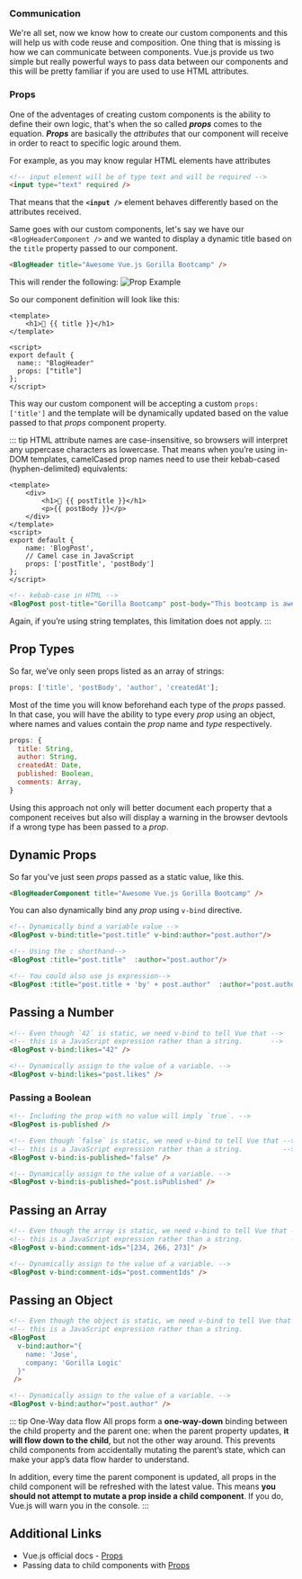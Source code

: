 ### Communication

We're all set, now we know how to create our custom components and this will help us with code reuse and composition. One thing that is missing is how we can communicate between components. Vue.js provide us two simple but really powerful ways to pass data between our components and this will be pretty familiar if you are used to use HTML attributes.

### Props

One of the adventages of creating custom components is the ability to define their own logic, that's when the so called **_props_** comes to the equation.
**_Props_** are basically the _attributes_ that our component will receive in order to react to specific logic around them.

For example, as you may know regular HTML elements have attributes

```HTML
<!-- input element will be of type text and will be required -->
<input type="text" required />
```

That means that the **`<input />`** element behaves differently based on the attributes received.

Same goes with our custom components, let's say we have our `<BlogHeaderComponent />` and we wanted to display a dynamic title based on the `title` property passed to our component.

```HTML
<BlogHeader title="Awesome Vue.js Gorilla Bootcamp" />
```

This will render the following:
<img :src="$withBase('/props-example.png')" alt="Prop Example">

So our component definition will look like this:

```vue
<template>
	<h1>🦍 {{ title }}</h1>
</template>

<script>
export default {
  name:: "BlogHeader"
  props: ["title"]
};
</script>
```

This way our custom component will be accepting a custom `props: ['title']` and the template will be dynamically updated based on the value passed to that _props_ component property.

::: tip
HTML attribute names are case-insensitive, so browsers will interpret any uppercase characters as lowercase. That means when you’re using in-DOM templates, camelCased prop names need to use their kebab-cased (hyphen-delimited) equivalents:

```vue
<template>
	<div>
		<h1>🦍 {{ postTitle }}</h1>
		<p>{{ postBody }}</p>
	</div>
</template>
<script>
export default {
	name: 'BlogPost',
	// Camel case in JavaScript
	props: ['postTitle', 'postBody']
};
</script>
```

```HTML
<!-- kebab-case in HTML -->
<BlogPost post-title="Gorilla Bootcamp" post-body="This bootcamp is awesome" />
```

Again, if you’re using string templates, this limitation does not apply.
:::

## Prop Types

So far, we’ve only seen props listed as an array of strings:

```javascript
props: ['title', 'postBody', 'author', 'createdAt'];
```

Most of the time you will know beforehand each type of the _props_ passed. In that case, you will have the ability to type every _prop_ using an object, where names and values contain the _prop_ name and _type_ respectively.

```javascript
props: {
  title: String,
  author: String,
  createdAt: Date,
  published: Boolean,
  comments: Array,
}
```

Using this approach not only will better document each property that a component receives but also will display a warning in the browser devtools if a wrong type has been passed to a _prop_.

## Dynamic Props

So far you've just seen _props_ passed as a static value, like this.

```HTML
<BlogHeaderComponent title="Awesome Vue.js Gorilla Bootcamp" />
```

You can also dynamically bind any _prop_ using `v-bind` directive.

```HTML
<!-- Dynamically bind a variable value -->
<BlogPost v-bind:title="post.title" v-bind:author="post.author"/>

<!-- Using the : shorthand-->
<BlogPost :title="post.title"  :author="post.author"/>

<!-- You could also use js expression-->
<BlogPost :title="post.title + 'by' + post.author"  :author="post.author"/>
```

## Passing a Number

```HTML
<!-- Even though `42` is static, we need v-bind to tell Vue that -->
<!-- this is a JavaScript expression rather than a string.       -->
<BlogPost v-bind:likes="42" />

<!-- Dynamically assign to the value of a variable. -->
<BlogPost v-bind:likes="post.likes" />
```

### Passing a Boolean

```HTML
<!-- Including the prop with no value will imply `true`. -->
<BlogPost is-published />

<!-- Even though `false` is static, we need v-bind to tell Vue that -->
<!-- this is a JavaScript expression rather than a string.          -->
<BlogPost v-bind:is-published="false" />

<!-- Dynamically assign to the value of a variable. -->
<BlogPost v-bind:is-published="post.isPublished" />
```

## Passing an Array

```HTML
<!-- Even though the array is static, we need v-bind to tell Vue that -->
<!-- this is a JavaScript expression rather than a string.            -->
<BlogPost v-bind:comment-ids="[234, 266, 273]" />

<!-- Dynamically assign to the value of a variable. -->
<BlogPost v-bind:comment-ids="post.commentIds" />
```

## Passing an Object

```HTML
<!-- Even though the object is static, we need v-bind to tell Vue that -->
<!-- this is a JavaScript expression rather than a string.             -->
<BlogPost
  v-bind:author="{
    name: 'Jose',
    company: 'Gorilla Logic'
  }"
 />

<!-- Dynamically assign to the value of a variable. -->
<BlogPost v-bind:author="post.author" />
```

::: tip One-Way data flow
All props form a **one-way-down** binding between the child property and the parent one: when the parent property updates, **it will flow down to the child**, but not the other way around. This prevents child components from accidentally mutating the parent’s state, which can make your app’s data flow harder to understand.

In addition, every time the parent component is updated, all props in the child component will be refreshed with the latest value. This means **you should not attempt to mutate a prop inside a child component**. If you do, Vue.js will warn you in the console.
:::

## Additional Links

- Vue.js official docs - [Props](https://vuejs.org/v2/guide/components-props.html)
- Passing data to child components with [Props](https://vuejs.org/v2/guide/components.html#Passing-Data-to-Child-Components-with-Props)
